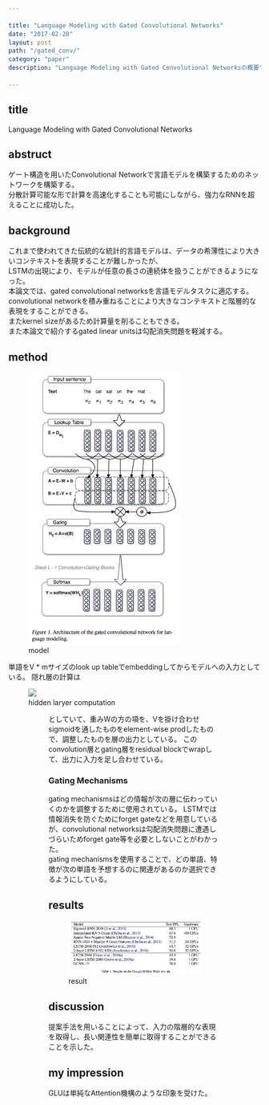 ```yaml
---

title: "Language Modeling with Gated Convolutional Networks"
date: "2017-02-20"
layout: post
path: "/gated_conv/"
category: "paper"
description: "Language Modeling with Gated Convolutional Networksの概要"

---
```

## title
Language Modeling with Gated Convolutional Networks

## abstruct
ゲート構造を用いたConvolutional Networkで言語モデルを構築するためのネットワークを構築する。  
分散計算可能な形で計算を高速化することも可能にしながら、強力なRNNを超えることに成功した。

## background
これまで使われてきた伝統的な統計的言語モデルは、データの希薄性により大きいコンテキストを表現することが難しかったが、  
LSTMの出現により、モデルが任意の長さの連続体を扱うことができるようになった。  
本論文では、gated convolutional networksを言語モデルタスクに適応する。convolutional networkを積み重ねることにより大きなコンテキストと階層的な表現をすることができる。  
またkernel sizeがあるため計算量を削ることもできる。  
また本論文で紹介するgated linear unitsは勾配消失問題を軽減する。

## method
<figure>
  <img src="./model.png">
  <figcaption>model</figcaption>
</figure>
単語をV * mサイズのlook up tableでembeddingしてからモデルへの入力としている。  
隠れ層の計算は
<figure>
  <img src=="./hidden_equ.png">
  <figcaption>hidden laryer computation</figcaption>
<figure>
としていて、重みWの方の項を、Vを掛け合わせsigmoidを通したものをelement-wise prodしたもので、調整したものを層の出力としている。  
このconvolution層とgating層をresidual blockでwrapして、出力に入力を足し合わせている。

### Gating Mechanisms
gating mechanismsはどの情報が次の層に伝わっていくのかを調整するために使用されている。  LSTMでは情報消失を防ぐためにforget gateなどを用意しているが、convolutional networksは勾配消失問題に遭遇しづらいためforget gate等を必要としないことがわかった。  
gating mechanismsを使用することで、どの単語、特徴が次の単語を予想するのに関連があるのか選択できるようにしている。  

## results  
<figure>
  <img src="./result.png">
  <figcaption>result</figcaption>
</figure>

## discussion
提案手法を用いることによって、入力の階層的な表現を取得し、長い関連性を簡単に取得することができることを示した。

## my impression
GLUは単純なAttention機構のような印象を受けた。
